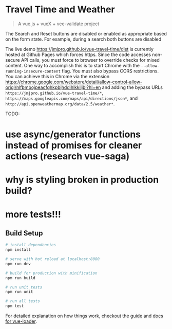 # Travel Time and Weather

> A vue.js + vueX + vee-validate project

The Search and Reset buttons are disabled or enabled as appropriate based on the form state. For example, during a search both buttons are disabled

The live demo https://jmjpro.github.io/vue-travel-time/dist is currently hosted at Github Pages which forces https. Since the code accesses non-secure API calls, you must force to browser to override checks for mixed content. One way to accomplish this is to start Chrome with the `--allow-running-insecure-content` flag. You must also bypass CORS restrictions. You can achieve this in Chrome via the extension https://chrome.google.com/webstore/detail/allow-control-allow-origi/nlfbmbojpeacfghkpbjhddihlkkiljbi?hl=en and adding the bypass URLs `https://jmjpro.github.io/vue-travel-time/*`, `https://maps.googleapis.com/maps/api/directions/json*`, and `http://api.openweathermap.org/data/2.5/weather*`.

TODO:
# use async/generator functions instead of promises for cleaner actions (research vue-saga)
# why is styling broken in production build?
# more tests!!!

## Build Setup

``` bash
# install dependencies
npm install

# serve with hot reload at localhost:8080
npm run dev

# build for production with minification
npm run build

# run unit tests
npm run unit

# run all tests
npm test
```

For detailed explanation on how things work, checkout the [guide](http://vuejs-templates.github.io/webpack/) and [docs for vue-loader](http://vuejs.github.io/vue-loader).
